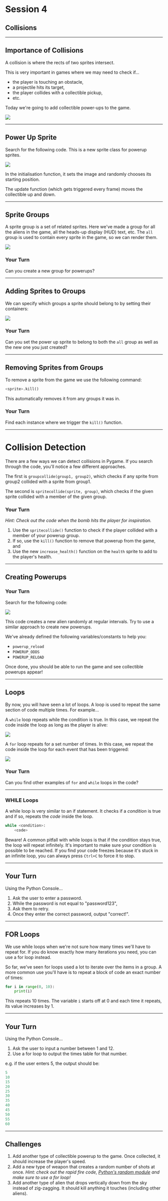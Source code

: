 # Session 4

## Collisions


---

## Importance of Collisions

A collision is where the rects of two sprites intersect.

This is very important in games where we may need to check if...

* the player is touching an obstacle,
* a projectile hits its target,
* the player collides with a collectible pickup,
* etc.

Today we're going to add collectible power-ups to the game.

![](../../extra/images/powerup.png)


---

## Power Up Sprite

Search for the following code.
This is a new sprite class for powerup sprites.

![](../../extra/images/powerup_class.png)

In the initialisation function, it sets the image and randomly chooses its starting position.

The update function (which gets triggered every frame) moves the collectible up and down.


---

## Sprite Groups

A sprite group is a set of related sprites.
Here we've made a group for all the aliens in the game, all the heads-up display (HUD) text, etc.
The `all` group is used to contain every sprite in the game, so we can render them.

![](../../extra/images/groups.png)

### Your Turn

Can you create a new group for powerups?


---

## Adding Sprites to Groups

We can specify which groups a sprite should belong to by setting their containers:

![](../../extra/images/containers.png)

### Your Turn

Can you set the power up sprite to belong to both the `all` group as well as the new one you just created?


---

## Removing Sprites from Groups

To remove a sprite from the game we use the following command:

```python
<sprite>.kill()
```

This automatically removes it from any groups it was in.

### Your Turn

Find each instance where we trigger the `kill()` function.


---

# Collision Detection

There are a few ways we can detect collisions in Pygame.
If you search through the code, you'll notice a few different approaches.

The first is `groupcollide(group1, group2)`, which checks if any sprite from group2 collided with a sprite from group1.

The second is `spritecollide(sprite, group)`, which checks if the given sprite collided with a member of the given group.

### Your Turn

*Hint: Check out the code when the bomb hits the player for inspiration.*

1. Use the `spritecollide()` function to check if the player collided with a member of your powerup group.
2. If so, use the `kill()` function to remove that powerup from the game, and
3. Use the new `increase_health()` function on the `health` sprite to add to the player's health.

---

## Creating Powerups

### Your Turn

Search for the following code:

![](../../extra/images/create_alien.png)

This code creates a new alien randomly at regular intervals.
Try to use a similar approach to create new powerups.

We've already defined the following variables/constants to help you:

* `powerup_reload`
* `POWERUP_ODDS`
* `POWERUP_RELOAD`

Once done, you should be able to run the game and see collectible powerups appear!

---

## Loops

By now, you will have seen a lot of loops.
A loop is used to repeat the same section of code multiple times. For example...

A `while` loop repeats while the condition is true.
In this case, we repeat the code inside the loop as long as the player is alive:

![](../../extra/images/while_loop.png)

A `for` loop repeats for a set number of times.
In this case, we repeat the code inside the loop for each event that has been triggered:

![](../../extra/images/for_loop.png)

### Your Turn

Can you find other examples of `for` and `while` loops in the code?


---

### WHILE Loops

A while loop is very similar to an if statement.
It checks if a *condition* is true and if so, repeats the *code* inside the loop.

```python
while <condition>:
    <code>
```

Beware! A common pitfall with while loops is that if the condition stays true, the loop will repeat infinitely.
It's important to make sure your condition is possible to be reached.
If you find your code freezes because it's stuck in an infinite loop, you can always press `Ctrl+C` to force it to stop.


---

## Your Turn

Using the Python Console...
1. Ask the user to enter a password.
2. While the password is not equal to "password123",
3. Ask them to retry.
4. Once they enter the correct password, output "correct!".


---

## FOR Loops

We use while loops when we're not sure how many times we'll have to repeat for.
If you do know exactly how many iterations you need, you can use a for loop instead.

So far, we've seen for loops used a lot to iterate over the items in a group.
A more common use you'll have is to repeat a block of code an exact number of times:

```python
for i in range(0, 10):
    print(i)
```

This repeats 10 times.
The variable `i` starts off at 0 and each time it repeats, its value increases by 1.


---

## Your Turn

Using the Python Console...
1. Ask the user to input a number between 1 and 12.
2. Use a for loop to output the times table for that number.

e.g. if the user enters 5, the output should be:

```python
5
10
15
20
25
30
35
40
45
50
55
60
```


---

## Challenges

1. Add another type of collectible powerup to the game. Once collected, it should increase the player's speed.
2. Add a new type of weapon that creates a random number of shots at once. *Hint: check out the rapid fire code, [Python's random module](https://www.w3schools.com/python/module_random.asp) and make sure to use a for loop!*
3. Add another type of alien that drops vertically down from the sky instead of zig-zagging. It should kill anything it touches (including other aliens).